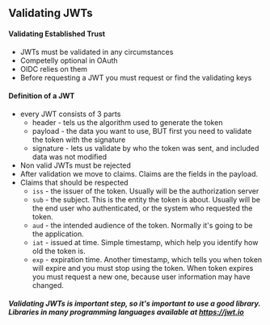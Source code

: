 ## Validating JWTs

#### Validating Established Trust
- JWTs must be validated in any circumstances
- Competelly optional in OAuth
- OIDC relies on them
- Before requesting a JWT you must request or find the validating keys

#### Definition of a JWT
- every JWT consists of 3 parts
  - header - tels us the algorithm used to generate the token
  - payload - the data you want to use, BUT first you need to validate the token with the signature
  - signature - lets us validate by who the token was sent, and included data was not modified
- Non valid JWTs must be rejected
- After validation we move to claims. Claims are the fields in the payload.
- Claims that should be respected
  - `iss` - the issuer of the token. Usually will be the authorization server
  - `sub` - the subject. This is the entity the token is about. Usually will be the end user who authenticated, or the system who requested the token.
  - `aud` - the intended audience of the token. Normally it's going to be the application.
  - `iat` - issued at time. Simple timestamp, which help you identify how old the token is.
  - `exp` - expiration time. Another timestamp, which tells you when token will expire and you must stop using the token.
     When token expires you must request a new one, because user information may have changed.

##### Validating JWTs is important step, so it's important to use a good library. Libraries in many programming languages available at https://jwt.io

